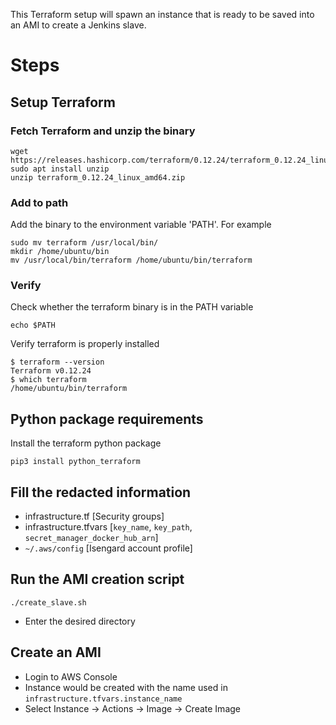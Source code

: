 <!--- Licensed to the Apache Software Foundation (ASF) under one -->
<!--- or more contributor license agreements.  See the NOTICE file -->
<!--- distributed with this work for additional information -->
<!--- regarding copyright ownership.  The ASF licenses this file -->
<!--- to you under the Apache License, Version 2.0 (the -->
<!--- "License"); you may not use this file except in compliance -->
<!--- with the License.  You may obtain a copy of the License at -->

<!---   http://www.apache.org/licenses/LICENSE-2.0 -->

<!--- Unless required by applicable law or agreed to in writing, -->
<!--- software distributed under the License is distributed on an -->
<!--- "AS IS" BASIS, WITHOUT WARRANTIES OR CONDITIONS OF ANY -->
<!--- KIND, either express or implied.  See the License for the -->
<!--- specific language governing permissions and limitations -->
<!--- under the License. -->

This Terraform setup will spawn an instance that is ready to be saved into an AMI to create a Jenkins slave.

# Steps
## Setup Terraform
### Fetch Terraform and unzip the binary

```
wget https://releases.hashicorp.com/terraform/0.12.24/terraform_0.12.24_linux_amd64.zip
sudo apt install unzip
unzip terraform_0.12.24_linux_amd64.zip
```

### Add to path
Add the binary to the environment variable 'PATH'. 
For example

```
sudo mv terraform /usr/local/bin/
mkdir /home/ubuntu/bin
mv /usr/local/bin/terraform /home/ubuntu/bin/terraform
```

### Verify 
Check whether the terraform binary is in the PATH variable

```
echo $PATH
```

Verify terraform is properly installed

```
$ terraform --version
Terraform v0.12.24
$ which terraform
/home/ubuntu/bin/terraform
```

## Python package requirements
Install the terraform python package

```
pip3 install python_terraform
```

## Fill the redacted information
- infrastructure.tf [Security groups]
- infrastructure.tfvars [`key_name`, `key_path`, `secret_manager_docker_hub_arn`]
- `~/.aws/config` [Isengard account profile]

## Run the AMI creation script

```
./create_slave.sh
```

- Enter the desired directory

## Create an AMI
- Login to AWS Console
- Instance would be created with the name used in `infrastructure.tfvars.instance_name`
- Select Instance -> Actions -> Image -> Create Image